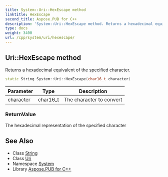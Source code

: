 ```yaml
---
title: System::Uri::HexEscape method
linktitle: HexEscape
second_title: Aspose.PUB for C++
description: 'System::Uri::HexEscape method. Returns a hexadecimal equivalent of the specified character in C++.'
type: docs
weight: 3400
url: /cpp/system/uri/hexescape/
---
```

## Uri::HexEscape method


Returns a hexadecimal equivalent of the specified character.

```cpp
static String System::Uri::HexEscape(char16_t character)
```


| Parameter | Type | Description |
| --- | --- | --- |
| character | char16_t | The character to convert |

### ReturnValue

The hexadecimal representation of the specified character

## See Also

* Class [String](../../string/)
* Class [Uri](../)
* Namespace [System](../../)
* Library [Aspose.PUB for C++](../../../)
